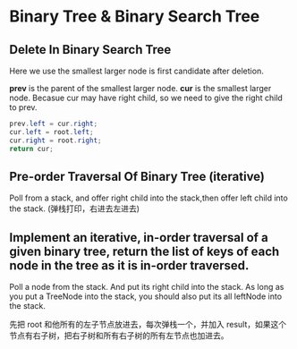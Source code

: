 # Binary Tree & Binary Search Tree

## Delete In Binary Search Tree

Here we use the smallest larger node is first candidate after deletion.

**prev** is the parent of the smallest larger node. **cur** is the smallest larger node. Becasue cur may have right child, so we need to give the right child to prev.

```java
prev.left = cur.right;
cur.left = root.left;
cur.right = root.right;
return cur;
```

## Pre-order Traversal Of Binary Tree (iterative)

Poll from a stack, and offer right child into the stack,then offer left child into the stack. (弹栈打印，右进去左进去)

## Implement an iterative, in-order traversal of a given binary tree, return the list of keys of each node in the tree as it is in-order traversed.

Poll a node from the stack. And put its right child into the stack. As long as you put a TreeNode into the stack, you should also put its all leftNode into the stack.

先把 root 和他所有的左子节点放进去，每次弹栈一个，并加入 result，如果这个节点有右子树，把右子树和所有右子树的所有左节点也加进去。

